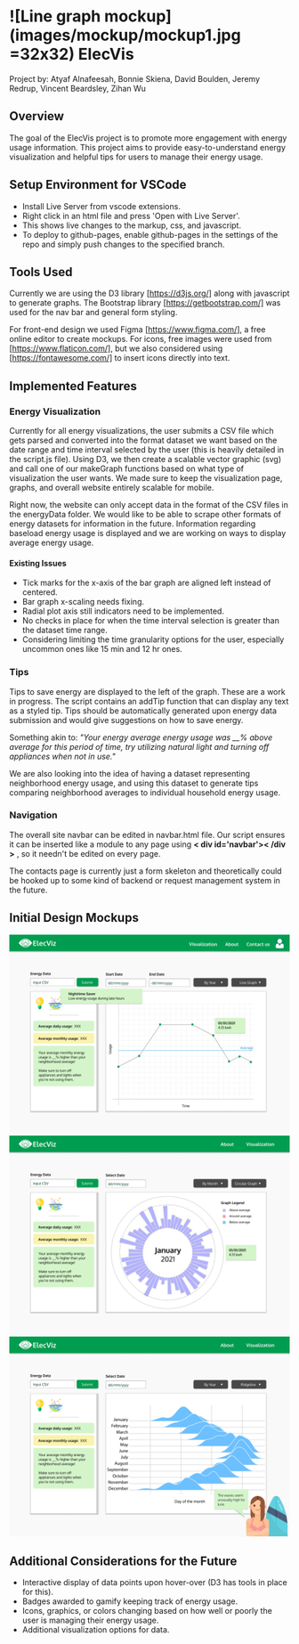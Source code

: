 # ![Line graph mockup](images/mockup/mockup1.jpg  =32x32) ElecVis

Project by: Atyaf Alnafeesah, Bonnie Skiena, David Boulden, Jeremy Redrup, Vincent Beardsley, Zihan Wu

## Overview

The goal of the ElecVis project is to promote more engagement with energy usage information. This project aims to provide easy-to-understand energy visualization and helpful tips for users to manage their energy usage.

## Setup Environment for VSCode

- Install Live Server from vscode extensions.
- Right click in an html file and press 'Open with Live Server'.
- This shows live changes to the markup, css, and javascript.
- To deploy to github-pages, enable github-pages in the settings of the repo and simply push changes to the specified branch.

## Tools Used

Currently we are using the D3 library [https://d3js.org/] along with javascript to generate graphs. 
The Bootstrap library [https://getbootstrap.com/] was used for the nav bar and general form styling.

For front-end design we used Figma [https://www.figma.com/], a free online editor to create mockups. 
For icons, free images were used from [https://www.flaticon.com/], but we also considered using [https://fontawesome.com/] to insert icons directly into text.

## Implemented Features

### Energy Visualization

Currently for all energy visualizations, the user submits a CSV file which gets parsed and converted into the format dataset we want based on the date range and time interval selected by the user (this is heavily detailed in the script.js file). Using D3, we then create a scalable vector graphic (svg) and call one of our makeGraph functions based on what type of visualization the user wants. We made sure to keep the visualization page, graphs, and overall website entirely scalable for mobile.

Right now, the website can only accept data in the format of the CSV files in the energyData folder. We would like to be able to scrape other formats of energy datasets for information in the future. Information regarding baseload energy usage is displayed and we are working on ways to display average energy usage.

#### Existing Issues

- Tick marks for the x-axis of the bar graph are aligned left instead of centered.
- Bar graph x-scaling needs fixing.
- Radial plot axis still indicators need to be implemented.
- No checks in place for when the time interval selection is greater than the dataset time range.
- Considering limiting the time granularity options for the user, especially uncommon ones like 15 min and 12 hr ones.

### Tips

Tips to save energy are displayed to the left of the graph. These are a work in progress. The script contains an addTip function that can display any text as a styled tip. Tips should be automatically generated upon energy data submission and would give suggestions on how to save energy. 

Something akin to: *"Your energy average energy usage was __% above average for this period of time, try utilizing natural light and turning off appliances when not in use."*

We are also looking into the idea of having a dataset representing neighborhood energy usage, and using this dataset to generate tips comparing neighborhood averages to individual household energy usage.

### Navigation

The overall site navbar can be edited in navbar.html file. Our script ensures it can be inserted like a module to any page using **< div id='navbar'>< /div >** , so it needn't be edited on every page.

The contacts page is currently just a form skeleton and theoretically could be hooked up to some kind of backend or request management system in the future.


## Initial Design Mockups

![Line graph mockup](images/mockup/mockup1.jpg)
![Radial mockup](images/mockup/mockup2.jpg)
![Ridgeline mockup](images/mockup/mockup3.jpg)

## Additional Considerations for the Future

- Interactive display of data points upon hover-over (D3 has tools in place for this).
- Badges awarded to gamify keeping track of energy usage.
- Icons, graphics, or colors changing based on how well or poorly the user is managing their energy usage.
- Additional visualization options for data.
